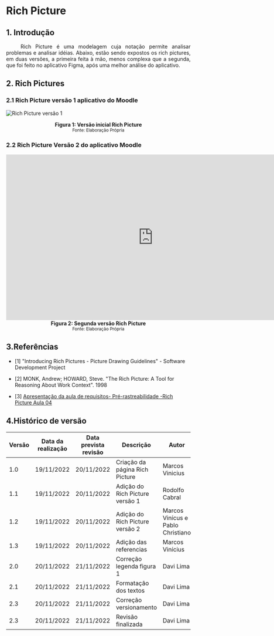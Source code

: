 # Rich Picture

## 1. Introdução

<p align = "justify"> &emsp;&emsp; Rich Picture é uma modelagem cuja notação permite analisar problemas e analisar idéias.   
Abaixo, estão sendo expostos os rich pictures, em duas versões, a primeira feita à mão, menos complexa que a segunda, que foi feito no aplicativo Figma, após uma melhor análise do aplicativo. </p>

## 2. Rich Pictures

### 2.1 Rich Picture versão 1 aplicativo do Moodle

![Rich Picture versão 1](https://user-images.githubusercontent.com/9947506/203332270-7a5b3136-b7c8-4165-8263-25615a6a8eec.jpeg)



<figcaption align='center'>
    <b>Figura 1: Versão inicial Rich Picture</b>
    <br><small>Fonte: Elaboração Própria</small>
</figcaption> </center>

### 2.2 Rich Picture Versão 2 do aplicativo Moodle


<iframe style="border: 1px solid rgba(0, 0, 0, 0.1);" width="800" height="450" src="https://www.figma.com/embed?embed_host=share&url=https%3A%2F%2Fwww.figma.com%2Ffile%2FSONlcNwUINYMjN1iUN06wE%2FRich-Picture-moodle%3Fnode-id%3D0%253A1%26t%3DOLTJwlgB5vXjbkJP-1" allowfullscreen>
</iframe>

<center> <figcaption align='center'>
    <b>Figura 2: Segunda versão Rich Picture</b>
    <br><small>Fonte: Elaboração Própria</small>
</figcaption> </center>

## 3.Referências
- [1] "Introducing Rich Pictures - Picture Drawing Guidelines" - Software Development Project

- [2] MONK, Andrew; HOWARD, Steve. "The Rich Picture: A Tool for Reasoning About Work Context". 1998

- [3] [Apresentação da aula de requisitos-  Pré-rastreabilidade -Rich Picture Aula 04](https://aprender3.unb.br/pluginfile.php/2307459/mod_resource/content/4/Requisitos%20-%20Aula%2004%20-%20Parte%202%20RichPicture.pdf)

## 4.Histórico de versão

| Versão | Data da realização | Data prevista revisão | Descrição | Autor | Revisor |
|--------|------|------|-----------|-------|---------|
| 1.0    | 19/11/2022 | 20/11/2022 | Criação da página Rich Picture | Marcos Vinicius | Davi Lima |
| 1.1    | 19/11/2022 | 20/11/2022 | Adição do Rich Picture versão 1 | Rodolfo Cabral | Davi Lima |
| 1.2    | 19/11/2022 | 20/11/2022 | Adição do Rich Picture versão 2 | Marcos Vinícus e Pablo Christiano | Davi Lima |
| 1.3    | 19/11/2022 | 20/11/2022 | Adição das referencias | Marcos Vinícius | Davi Lima |
| 2.0    | 20/11/2022 | 21/11/2022 | Correção legenda figura 1 | Davi Lima | Marcos Vinícius |
| 2.1    | 20/11/2022 | 21/11/2022 | Formatação dos textos | Davi Lima | Marcos Vinícius |
| 2.3    | 20/11/2022 | 21/11/2022 | Correção versionamento | Davi Lima | Marcos Vinícius |
| 2.3    | 20/11/2022 | 21/11/2022 | Revisão finalizada | Davi Lima | Marcos Vinícius |
